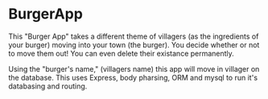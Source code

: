 # BurgerApp

This "Burger App" takes a different theme of villagers (as the ingredients of your burger) moving into your town (the burger).
You decide whether or not to move them out! You can even delete their existance permanently.

Using the "burger's name," (villagers name) this app will move in villager on the database. 
This uses Express, body pharsing, ORM and mysql to run it's databasing and routing. 
